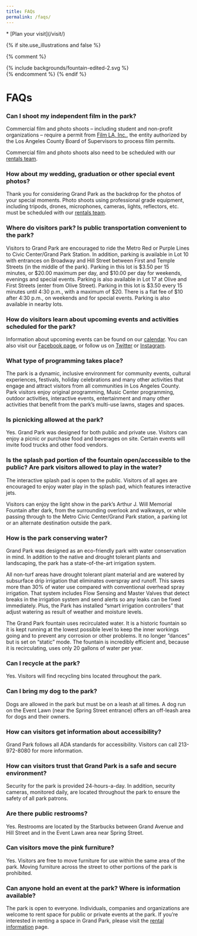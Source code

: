 ```yaml
---
title: FAQs
permalink: /faqs/
---
```


<nav markdown="1">
* [Plan your visit](/visit/)
</nav>

{% if site.use_illustrations and false %}
<style>
.illustration {
  grid-column: -3/-1;
  grid-row: 3/6;
}
.illustration svg {
  height: 20vmax;
  width: auto;
  color: inherit;
}
.illustration svg,
.illustration svg path {
  fill: currentColor;
}
.illustration svg * {
  color: inherit !important;
}
main h1,
main h1 + p,
main > h1 + nav {
  grid-column-end: -4;
}
main > h1 + nav {
  grid-column: 2/8;
}
main > nav:first-child {
  grid-row-start: 1;
}

body > main > figure {
  width: calc(100vw - 3em);
  height: calc(100vw - 3em);
  border-radius: 50%;
}
body > main > figure img {
  display: block;
  width: calc(100vw - 3.75em);
  height: calc(100vw - 3.75em);
  object-fit: cover;
  border-radius: 50%;
  max-width: none;
}
@media (min-width: 60em) {
  body > main > figure {
    width: auto;
    height: auto;
    grid-column: -3/-1;
    grid-row: 2/4;
    justify-self: end;
    align-self: start;
    margin-bottom: 0;
    margin-top: 0;
  }
  body > main > figure img {
    width: 25vw;
    height: 25vw;
  }
  body > main > figure + figure {
    grid-column: -4/-2;
    grid-row: 3/6;
    left: -10vw;
  }
  body > main > figure + figure + figure {
    grid-column: -3/-1;
    grid-row: 4/7;
    left: unset;
  }
  body > main > figure img {
    width: 25vw;
    height: 25vw;
  }
  body > main > main:first-of-type {
    margin-top: -5vw;
  }
}
@media (min-width: 80em) {
  body > main > figure {
    margin-right: 5vw;
    grid-row: 1/4;
  }
  body > main > figure img {
    width: calc(2/8 * 100vw - 3em);
    height: calc(2/8 * 100vw - 3em);
  }
}
</style>

{% comment %}
<div class="illustration"> 
{% include backgrounds/fountain-edited-2.svg %}
</div>
{% endcomment %}
{% endif %}

FAQs
====

<!--
<nav markdown="1">
*   [Can I shoot my independent film in the park?](#can-i-shoot-my-independent-film-in-the-park)
*   [How about my wedding, graduation or other special event photos?](#how-about-my-wedding-graduation-or-other-special-event-photos)
*   [Where do visitors park? Is public transportation convenient to the park?](#where-do-visitors-park-is-public-transportation-convenient-to-the-park)
*   [How do visitors learn about upcoming events and activities scheduled for the park?](#how-do-visitors-learn-about-upcoming-events-and-activities-scheduled-for-the-park)
*   [What type of programming takes place?](#what-type-of-programming-takes-place)
*   [Is picnicking allowed at the park?](#is-picnicking-allowed-at-the-park)
*   [Is the splash pad portion of the fountain open/accessible to the public? Are park visitors allowed to play in the water?](#is-the-splash-pad-portion-of-the-fountain-openaccessible-to-the-public-are-park-visitors-allowed-to-play-in-the-water)
*   [How is the park conserving water?](#how-is-the-park-conserving-water)
*   [Can I recycle at the park?](#can-i-recycle-at-the-park)
*   [Can I bring my dog to the park?](#can-i-bring-my-dog-to-the-park)
*   [How can visitors get information about accessibility?](#how-can-visitors-get-information-about-accessibility)
*   [How can visitors trust that Grand Park is a safe and secure environment?](#how-can-visitors-trust-that-grand-park-is-a-safe-and-secure-environment)
*   [Are there public restrooms?](#are-there-public-restrooms)
*   [Can visitors move the pink furniture?](#can-visitors-move-the-pink-furniture)
*   [Can anyone hold an event at the park? Where is information available?](#can-anyone-hold-an-event-at-the-park-where-is-information-available)
</nav>
-->

<!--
<figure>
  <img src="/assets/temporary/misc/2018_7_17_18_LunchalaPark_Javier_Guillen.jpg" alt="Photo" height="500" />
</figure>

<figure>
  <img src="/assets/temporary/misc/2018_2_14_18_LoversRock_Javier_Guillen-14.jpg" alt="Photo" height="500" />
</figure>

<figure>
  <img src="/assets/temporary/optimized/Select_JMC1641.jpg" alt="Photo" height="500" />
</figure>
-->

<main class="lime-light" markdown="1">

### Can I shoot my independent film in the park?

Commercial film and photo shoots – including student and non-profit organizations – require a permit from [Film LA, Inc.](https://www.filmla.com/), the entity authorized by the Los Angeles County Board of Supervisors to process film permits. 

Commercial film and photo shoots also need to be scheduled with our [rentals team](/rent/).

### How about my wedding, graduation or other special event photos?

Thank you for considering Grand Park as the backdrop for the photos of your special moments. Photo shoots using professional grade equipment, including tripods, drones, microphones, cameras, lights, reflectors, etc. must be scheduled with our [rentals team](/rent/).

### Where do visitors park? Is public transportation convenient to the park?

Visitors to Grand Park are encouraged to ride the Metro Red or Purple Lines to Civic Center/Grand Park Station. In addition, parking is available in Lot 10 with entrances on Broadway and Hill Street between First and Temple Streets (in the middle of the park). Parking in this lot is $3.50 per 15 minutes, or $20.00 maximum per day, and $10.00 per day for weekends, evenings and special events. Parking is also available in Lot 17 at Olive and First Streets (enter from Olive Street). Parking in this lot is $3.50 every 15 minutes until 4:30 p.m., with a maximum of $20. There is a flat fee of $10 after 4:30 p.m., on weekends and for special events. Parking is also available in nearby lots.

### How do visitors learn about upcoming events and activities scheduled for the park?

Information about upcoming events can be found on our [calendar](/calendar/). You can also visit our [Facebook page](https://www.facebook.com/grandparklosangeles), or follow us on [Twitter](https://twitter.com/grandpark_la) or [Instagram](https://instagram.com/grandpark_la).

### What type of programming takes place?

The park is a dynamic, inclusive environment for community events, cultural experiences, festivals, holiday celebrations and many other activities that engage and attract visitors from all communities in Los Angeles County. Park visitors enjoy original programming, Music Center programming, outdoor activities, interactive events, entertainment and many other activities that benefit from the park’s multi-use lawns, stages and spaces.

### Is picnicking allowed at the park?

Yes. Grand Park was designed for both public and private use. Visitors can enjoy a picnic or purchase food and beverages on site. Certain events will invite food trucks and other food vendors.

### Is the splash pad portion of the fountain open/accessible to the public? Are park visitors allowed to play in the water?

The interactive splash pad is open to the public. Visitors of all ages are encouraged to enjoy water play in the splash pad, which features interactive jets.  

Visitors can enjoy the light show in the park’s Arthur J. Will Memorial Fountain after dark, from the surrounding overlook and walkways, or while passing through to the Metro Civic Center/Grand Park station, a parking lot or an alternate destination outside the park.

### How is the park conserving water?

Grand Park was designed as an eco-friendly park with water conservation in mind. In addition to the native and drought tolerant plants and landscaping, the park has a state-of-the-art irrigation system.

All non-turf areas have drought tolerant plant material and are watered by subsurface drip irrigation that eliminates overspray and runoff. This saves more than 30% of water use compared with conventional overhead spray irrigation. That system includes Flow Sensing and Master Valves that detect breaks in the irrigation system and send alerts so any leaks can be fixed immediately. Plus, the Park has installed “smart irrigation controllers” that adjust watering as result of weather and moisture levels.

The Grand Park fountain uses recirculated water. It is a historic fountain so it is kept running at the lowest possible level to keep the inner workings going and to prevent any corrosion or other problems. It no longer “dances” but is set on “static” mode. The fountain is incredibly efficient and, because it is recirculating, uses only 20 gallons of water per year.

### Can I recycle at the park?

Yes. Visitors will find recycling bins located throughout the park.

### Can I bring my dog to the park?

Dogs are allowed in the park but must be on a leash at all times. A dog run on the Event Lawn (near the Spring Street entrance) offers an off-leash area for dogs and their owners.

### How can visitors get information about accessibility?

Grand Park follows all ADA standards for accessibility. Visitors can call 213-972-8080 for more information.

### How can visitors trust that Grand Park is a safe and secure environment?

Security for the park is provided 24-hours-a-day. In addition, security cameras, monitored daily, are located throughout the park to ensure the safety of all park patrons.

### Are there public restrooms?

Yes. Restrooms are located by the Starbucks between Grand Avenue and Hill Street and in the Event Lawn area near Spring Street.

### Can visitors move the pink furniture?

Yes. Visitors are free to move furniture for use within the same area of the park. Moving furniture across the street to other portions of the park is prohibited.

### Can anyone hold an event at the park? Where is information available?

The park is open to everyone. Individuals, companies and organizations are welcome to rent space for public or private events at the park. If you’re interested in renting a space in Grand Park, please visit the [rental information](/rent/) page.

</main>
